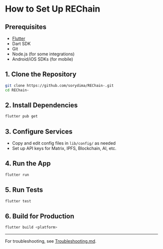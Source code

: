 # How to Set Up REChain

## Prerequisites
- [Flutter](https://flutter.dev/docs/get-started/install)
- Dart SDK
- Git
- Node.js (for some integrations)
- Android/iOS SDKs (for mobile)

## 1. Clone the Repository
```sh
git clone https://github.com/sorydima/REChain-.git
cd REChain-
```

## 2. Install Dependencies
```sh
flutter pub get
```

## 3. Configure Services
- Copy and edit config files in `lib/config/` as needed
- Set up API keys for Matrix, IPFS, Blockchain, AI, etc.

## 4. Run the App
```sh
flutter run
```

## 5. Run Tests
```sh
flutter test
```

## 6. Build for Production
```sh
flutter build <platform>
```

---

For troubleshooting, see [Troubleshooting.md](Troubleshooting.md). 